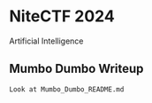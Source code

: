# NiteCTF 2024
Artificial Intelligence

## Mumbo Dumbo Writeup

```Look at Mumbo_Dumbo_README.md```
